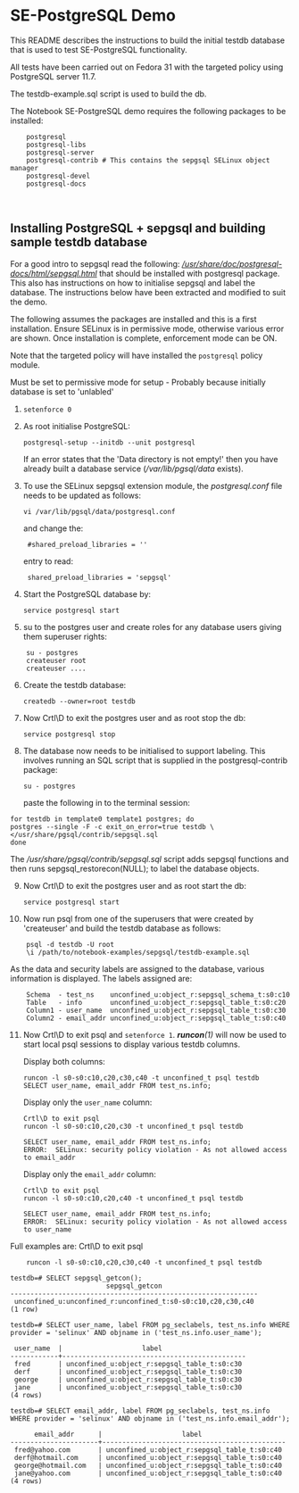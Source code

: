 # SE-PostgreSQL Demo

This README describes the instructions to build the initial testdb database
that is used to test SE-PostgreSQL functionality.

All tests have been carried out on Fedora 31 with the targeted policy
using PostgreSQL server 11.7.

The testdb-example.sql script is used to build the db.

The Notebook SE-PostgreSQL demo requires the following packages to be
installed:

```
	postgresql
	postgresql-libs
	postgresql-server
	postgresql-contrib # This contains the sepgsql SELinux object manager
	postgresql-devel
	postgresql-docs
```

<br>

## Installing PostgreSQL + sepgsql and building sample testdb database

For a good intro to sepgsql read the following:
[*/usr/share/doc/postgresql-docs/html/sepgsql.html*](/usr/share/doc/postgresql-docs/html/sepgsql.html)
that should be installed with postgresql package. This also has instructions on
how to initialise sepgsql and label the database. The instructions below
have been extracted and modified to suit the demo.

The following assumes the packages are installed and this is a first
installation. Ensure SELinux is in permissive mode, otherwise various
error are shown. Once installation is complete, enforcement mode can be ON.

Note that the targeted policy will have installed the `postgresql` policy
module.

Must be set to permissive mode for setup - Probably because initially
database is set to 'unlabled'

1. `setenforce 0`

2. As root initialise PostgreSQL:

	`postgresql-setup --initdb --unit postgresql`

	If an error states that the 'Data directory is not empty!' then you
	have already built a database service (*/var/lib/pgsql/data* exists).

3. To use the SELinux sepgsql extension module, the *postgresql.conf* file
   needs to be updated as follows:

	`vi /var/lib/pgsql/data/postgresql.conf`

	and change the:

		#shared_preload_libraries = ''

	entry to read:

		shared_preload_libraries = 'sepgsql'

4. Start the PostgreSQL database by:

	`service postgresql start`

5. su to the postgres user and create roles for any database users giving
   them superuser rights:

```
	su - postgres
	createuser root
	createuser ....
```

6. Create the testdb database:

	`createdb --owner=root testdb`

7. Now Crtl\D to exit the postgres user and as root stop the db:

	`service postgresql stop`

8. The database now needs to be initialised to support labeling. This
   involves running an SQL script that is supplied in the
   postgresql-contrib package:

	`su - postgres`

   paste the following in to the terminal session:


```
for testdb in template0 template1 postgres; do
postgres --single -F -c exit_on_error=true testdb \
</usr/share/pgsql/contrib/sepgsql.sql
done
```

   The */usr/share/pgsql/contrib/sepgsql.sql* script adds sepgsql functions
   and then runs sepgsql_restorecon(NULL); to label the database objects.

9. Now Crtl\D to exit the postgres user and as root start the db:

	`service postgresql start`

10. Now run psql from one of the superusers that were created by 'createuser'
    and build the testdb database as follows:

```
	psql -d testdb -U root
	\i /path/to/notebook-examples/sepgsql/testdb-example.sql
```

   As the data and security labels are assigned to the database, various
   information is displayed. The labels assigned are:

```
	Schema  - test_ns    unconfined_u:object_r:sepgsql_schema_t:s0:c10
	Table   - info       unconfined_u:object_r:sepgsql_table_t:s0:c20
	Column1 - user_name  unconfined_u:object_r:sepgsql_table_t:s0:c30
	Column2 - email_addr unconfined_u:object_r:sepgsql_table_t:s0:c40
```

11. Now Crtl\D to exit psql and `setenforce 1`. ***runcon**(1)* will now be used
    to start local psql sessions to display various testdb columns.

	Display both columns:

		runcon -l s0-s0:c10,c20,c30,c40 -t unconfined_t psql testdb
		SELECT user_name, email_addr FROM test_ns.info;

	Display only the `user_name` column:

		Crtl\D to exit psql
		runcon -l s0-s0:c10,c20,c30 -t unconfined_t psql testdb

		SELECT user_name, email_addr FROM test_ns.info;
		ERROR:  SELinux: security policy violation - As not allowed access to email_addr

	Display only the `email_addr` column:

		Crtl\D to exit psql
		runcon -l s0-s0:c10,c20,c40 -t unconfined_t psql testdb

		SELECT user_name, email_addr FROM test_ns.info;
		ERROR:  SELinux: security policy violation - As not allowed access to user_name


Full examples are:
	Crtl\D to exit psql
```
	runcon -l s0-s0:c10,c20,c30,c40 -t unconfined_t psql testdb

testdb=# SELECT sepgsql_getcon();
                        sepgsql_getcon
--------------------------------------------------------------
 unconfined_u:unconfined_r:unconfined_t:s0-s0:c10,c20,c30,c40
(1 row)

testdb=# SELECT user_name, label FROM pg_seclabels, test_ns.info WHERE provider = 'selinux' AND objname in ('test_ns.info.user_name');

 user_name  |                    label
------------+----------------------------------------------
 fred       | unconfined_u:object_r:sepgsql_table_t:s0:c30
 derf       | unconfined_u:object_r:sepgsql_table_t:s0:c30
 george     | unconfined_u:object_r:sepgsql_table_t:s0:c30
 jane       | unconfined_u:object_r:sepgsql_table_t:s0:c30
(4 rows)

testdb=# SELECT email_addr, label FROM pg_seclabels, test_ns.info WHERE provider = 'selinux' AND objname in ('test_ns.info.email_addr');

      email_addr      |                    label
----------------------+----------------------------------------------
 fred@yahoo.com       | unconfined_u:object_r:sepgsql_table_t:s0:c40
 derf@hotmail.com     | unconfined_u:object_r:sepgsql_table_t:s0:c40
 george@hotmail.com   | unconfined_u:object_r:sepgsql_table_t:s0:c40
 jane@yahoo.com       | unconfined_u:object_r:sepgsql_table_t:s0:c40
(4 rows)
```
